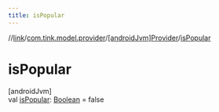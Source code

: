 ```yaml
---
title: isPopular
---
```

//[link](../../../index.html)/[com.tink.model.provider](../index.html)/[[androidJvm]Provider](index.html)/[isPopular](is-popular.html)



# isPopular



[androidJvm]\
val [isPopular](is-popular.html): [Boolean](https://kotlinlang.org/api/latest/jvm/stdlib/kotlin/-boolean/index.html) = false




